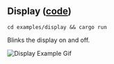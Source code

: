 ## Display ([code](src/main.rs))

`cd examples/display && cargo run`

Blinks the display on and off.

![Display Example Gif](../../media/display_example.gif)